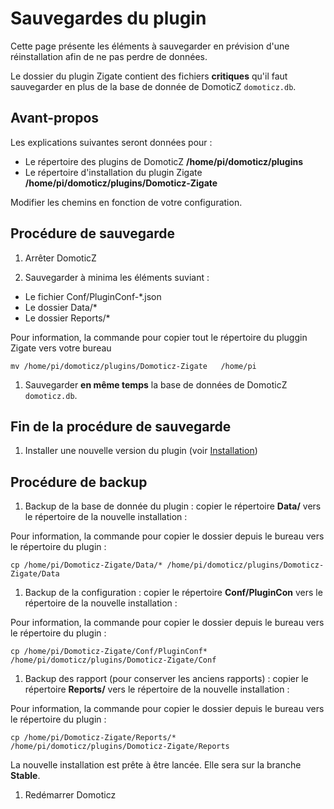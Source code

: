 # Sauvegardes du plugin

Cette page présente les éléments à sauvegarder en prévision d'une réinstallation afin de ne pas perdre de données.

Le dossier du plugin Zigate contient des fichiers __critiques__ qu'il faut sauvegarder en plus de la base de donnée de DomoticZ `domoticz.db`.

## Avant-propos

Les explications suivantes seront données pour :

* Le répertoire des plugins de DomoticZ __/home/pi/domoticz/plugins__ 
* Le répertoire d'installation du plugin Zigate __/home/pi/domoticz/plugins/Domoticz-Zigate__

Modifier les chemins en fonction de votre configuration.


## Procédure de sauvegarde

1. Arrêter DomoticZ

1. Sauvegarder à minima les éléments suviant :

* Le fichier  Conf/PluginConf-*.json 
* Le dossier  Data/*
* Le dossier  Reports/*

Pour information, la commande pour copier tout le répertoire du pluggin Zigate vers votre bureau 
```
mv /home/pi/domoticz/plugins/Domoticz-Zigate   /home/pi
```

1. Sauvegarder __en même temps__ la base de données de DomoticZ `domoticz.db`. 


## Fin de la procédure de sauvegarde

1. Installer une nouvelle version du plugin (voir [Installation](Installation.md))

## Procédure de backup

1. Backup de la base de donnée du plugin : copier le répertoire __Data/__ vers le répertoire de la nouvelle installation :

Pour information, la commande pour copier le dossier depuis le bureau vers le répertoire du plugin : 
```
cp /home/pi/Domoticz-Zigate/Data/* /home/pi/domoticz/plugins/Domoticz-Zigate/Data
```
   
1. Backup de la configuration : copier le répertoire __Conf/PluginCon__ vers le répertoire de la nouvelle installation :

  Pour information, la commande pour copier le dossier depuis le bureau vers le répertoire du plugin : 
 ```
 cp /home/pi/Domoticz-Zigate/Conf/PluginConf* /home/pi/domoticz/plugins/Domoticz-Zigate/Conf
 ```
   
1. Backup des rapport (pour conserver les anciens rapports) : copier le répertoire __Reports/__ vers le répertoire de la nouvelle installation :

Pour information, la commande pour copier le dossier depuis le bureau vers le répertoire du plugin : 
```
cp /home/pi/Domoticz-Zigate/Reports/* /home/pi/domoticz/plugins/Domoticz-Zigate/Reports
```
  
 La nouvelle installation est prête à être lancée. Elle sera sur la branche __Stable__.

1. Redémarrer Domoticz
